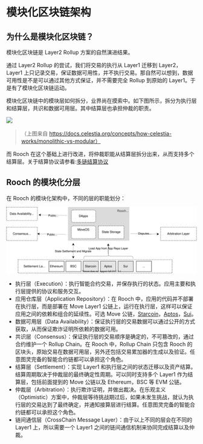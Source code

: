 # 模块化区块链架构


## 为什么是模块化区块链？

模块化区块链是 Layer2 Rollup 方案的自然演进结果。

通过 Layer2 Rollup 的尝试，我们将交易的执行从 Layer1 迁移到 Layer2，Layer1 上只记录交易，保证数据可用性，并不执行交易。那自然可以想到，数据可用性是不是可以通过其他方式保证，并不需要完全 Rollup 到原始的 Layer1。于是有了模块化区块链运动。

模块化区块链中的模块层如何拆分，业界尚在摸索中。如下图所示，拆分为执行层和结算层，共识和数据可用层。其中结算层也承担仲裁的职责。

![](https://docs.celestia.org/assets/images/monolithic-modular-d2ebbbc814c3338adf1cdd8b91eef221.png)
>（上图来自 https://docs.celestia.org/concepts/how-celestia-works/monolithic-vs-modular）

而 Rooch 在这个基础上进行改进，将仲裁职能从结算层拆分出来，从而支持多个结算层。关于结算协议请参看:[多链结算协议](01-multi-chain-settlement-protocol.md)

## Rooch 的模块化分层

在 Rooch 的模块化架构中，不同的层的职能划分：

![modular](/diagram/rooch-modular.svg)

* 执行层（Execution）：执行智能合约交易，并保存执行的状态。应用主要和执行层提供的协议和服务交互。
* 应用仓库层（Application Repository）：在 Rooch 中，应用的代码并不部署在执行层，而是部署在 Move Layer1 公链上，运行在执行层，这样可以保证应用之间的依赖和组合的延续性。可选 Move 公链，[Starcoin](https://github.com/starcoinorg/starcoin)，[Aptos](https://github.com/aptos-labs/aptos-core)，[Sui](https://github.com/MystenLabs/sui)。
* 数据可用层（Data Availability）：保证执行层的交易数据可以通过公开的方式获取，从而保证欺诈证明所依赖的数据可用。
* 共识层（Consensus）：保证执行层的交易顺序是确定的，不可篡改的，通过合约维护一个 Rollup Chain。在 Rooch 中，Rollup Chain 只包含 Rooch 的区块头，原始交易在数据可用层，另外还包括交易累加器的生成以及验证。任意图灵完备的智能合约链都可以承担这个角色。
* 结算层（Settlement）：实现 Layer1 和执行层之间的状态迁移以及资产结算。结算周期取决于仲裁层的最终确定性周期。可以同时支持多个 Layer1 作为结算层，包括前面提到的 Move 公链以及 Ethereum，BSC 等 EVM 公链。
* 仲裁层（Arbitration）：执行欺诈证明，并做出裁决。在乐观主义（Optimistic）方案中，仲裁层等待挑战期过后，如果未发生挑战，就认为执行层的交易达到了最终确定，并通知接算层进行结算。任意图灵完备的智能合约链都可以承担这个角色。
* 链间通信层（CrossChain Message Layer）：由于以上不同的层会在不同的 Layer1 上，所以需要一个 Layer1 之间的链间通信机制来协同完成结算以及仲裁。




